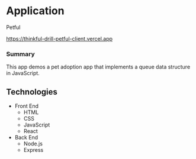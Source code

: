 # Application
Petful


https://thinkful-drill-petful-client.vercel.app



### Summary
This app demos a pet adoption app that implements a queue data structure in JavaScript.

## Technologies
- Front End
  * HTML
  * CSS
  * JavaScript
  * React
- Back End
  * Node.js
  * Express


